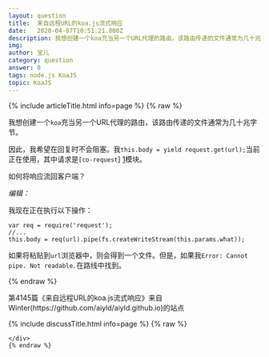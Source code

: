 ```yaml
---
layout: question
title:  来自远程URL的koa.js流式响应
date:   2020-04-07T10:51:21.000Z
description: 我想创建一个koa充当另一个URL代理的路由，该路由传递的文件通常为几十兆字节。因此，我希望在回复时不会阻塞。我this.body = yield r...
img: 
author: 宝儿
category: question
answer: 0
tags: node.js KoaJS
topic: KoaJS
---
```

<div class="article-root">
  <div class="article">
    {% include articleTitle.html info=page %}
    {% raw %}
    <div class="article-content"><p><font style="vertical-align: inherit;"><font style="vertical-align: inherit;">我想创建一个</font></font><code>koa</code><font style="vertical-align: inherit;"><font style="vertical-align: inherit;">充当另一个URL代理</font><font style="vertical-align: inherit;">的</font><font style="vertical-align: inherit;">路由，</font><font style="vertical-align: inherit;">该</font><font style="vertical-align: inherit;">路由传递的文件通常为几十兆字节。</font></font></p>

<p><font style="vertical-align: inherit;"><font style="vertical-align: inherit;">因此，我希望在回复时不会阻塞。</font><font style="vertical-align: inherit;">我</font></font><code>this.body = yield request.get(url);</code><font style="vertical-align: inherit;"><font style="vertical-align: inherit;">当前</font><font style="vertical-align: inherit;">正在使用</font><font style="vertical-align: inherit;">，其中请求是</font></font><code>[co-request</code><font style="vertical-align: inherit;"><font style="vertical-align: inherit;">] </font></font><a href="https://www.npmjs.com/package/co-request" rel="noreferrer"><font style="vertical-align: inherit;"><font style="vertical-align: inherit;">1</font></font></a><font style="vertical-align: inherit;"><font style="vertical-align: inherit;">模块。</font></font></p>

<p><font style="vertical-align: inherit;"><font style="vertical-align: inherit;">如何将响应流回客户端？</font></font></p>

<p><em><font style="vertical-align: inherit;"><font style="vertical-align: inherit;">编辑：</font></font></em> </p>

<p><font style="vertical-align: inherit;"><font style="vertical-align: inherit;">我现在正在执行以下操作：</font></font></p>

<pre><code>var req = require('request');<font></font>
//...<font></font>
this.body = req(url).pipe(fs.createWriteStream(this.params.what));<font></font>
</code></pre>

<p><font style="vertical-align: inherit;"><font style="vertical-align: inherit;">如果将粘贴到</font></font><code>url</code><font style="vertical-align: inherit;"><font style="vertical-align: inherit;">浏览器中，则会得到一个文件。</font><font style="vertical-align: inherit;">但是，如果我</font></font><code>Error: Cannot pipe. Not readable.</code><font style="vertical-align: inherit;"><font style="vertical-align: inherit;">在路线中找到。</font></font></p></div>
    {% endraw %}
  </div>
  <p class="winter_mark">第4145篇《来自远程URL的koa.js流式响应》来自Winter(https://github.com/aiyld/aiyld.github.io)的站点</p>
  <div class="discuss-wrapper">
    {% include discussTitle.html info=page %}
    {% raw %}
    <div class="discuss-list">
    
    </div>
    {% endraw %}
  </div>
<div>
